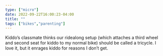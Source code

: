 ```yaml
---
type: ["micro"]
date: 2022-09-22T16:00:23-04:00
title: ""
tags: ["bikes","parenting"]
---
```

Kiddo’s classmate thinks our ridealong setup (which attaches a third wheel and second seat for kiddo to my normal bike) should be called a tricycle. I love it, but it enrages kiddo for reasons I don’t get.
